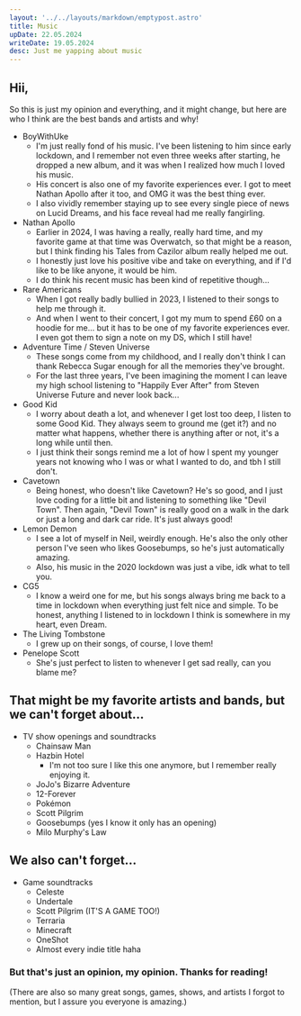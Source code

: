 ```yaml
---
layout: '../../layouts/markdown/emptypost.astro'
title: Music 
upDate: 22.05.2024
writeDate: 19.05.2024
desc: Just me yapping about music
---
```

## Hii,
So this is just my opinion and everything, and it might change, but here are who I think are the best bands and artists and why!

* BoyWithUke
    - I'm just really fond of his music. I've been listening to him since early lockdown, and I remember not even three weeks after starting, he dropped a new album, and it was when I realized how much I loved his music.
    - His concert is also one of my favorite experiences ever. I got to meet Nathan Apollo after it too, and OMG it was the best thing ever.
    - I also vividly remember staying up to see every single piece of news on Lucid Dreams, and his face reveal had me really fangirling.
* Nathan Apollo
    - Earlier in 2024, I was having a really, really hard time, and my favorite game at that time was Overwatch, so that might be a reason, but I think finding his Tales from Cazilor album really helped me out.
    - I honestly just love his positive vibe and take on everything, and if I'd like to be like anyone, it would be him.
    - I do think his recent music has been kind of repetitive though...
* Rare Americans
    - When I got really badly bullied in 2023, I listened to their songs to help me through it.
    - And when I went to their concert, I got my mum to spend £60 on a hoodie for me... but it has to be one of my favorite experiences ever. I even got them to sign a note on my DS, which I still have!
* Adventure Time / Steven Universe
    - These songs come from my childhood, and I really don't think I can thank Rebecca Sugar enough for all the memories they've brought.
    - For the last three years, I've been imagining the moment I can leave my high school listening to "Happily Ever After" from Steven Universe Future and never look back...
* Good Kid
    - I worry about death a lot, and whenever I get lost too deep, I listen to some Good Kid. They always seem to ground me (get it?) and no matter what happens, whether there is anything after or not, it's a long while until then.
    - I just think their songs remind me a lot of how I spent my younger years not knowing who I was or what I wanted to do, and tbh I still don't.
* Cavetown
    - Being honest, who doesn't like Cavetown? He's so good, and I just love coding for a little bit and listening to something like "Devil Town". Then again, "Devil Town" is really good on a walk in the dark or just a long and dark car ride. It's just always good!
* Lemon Demon
    - I see a lot of myself in Neil, weirdly enough. He's also the only other person I've seen who likes Goosebumps, so he's just automatically amazing.
    - Also, his music in the 2020 lockdown was just a vibe, idk what to tell you.
* CG5
    - I know a weird one for me, but his songs always bring me back to a time in lockdown when everything just felt nice and simple. To be honest, anything I listened to in lockdown I think is somewhere in my heart, even Dream.
* The Living Tombstone
    - I grew up on their songs, of course, I love them!
* Penelope Scott
    - She's just perfect to listen to whenever I get sad really, can you blame me?

## That might be my favorite artists and bands, but we can't forget about...
* TV show openings and soundtracks
    - Chainsaw Man
    - Hazbin Hotel
        - I'm not too sure I like this one anymore, but I remember really enjoying it.
    - JoJo's Bizarre Adventure
    - 12-Forever
    - Pokémon
    - Scott Pilgrim
    - Goosebumps (yes I know it only has an opening)
    - Milo Murphy's Law

## We also can't forget...
* Game soundtracks
    - Celeste
    - Undertale
    - Scott Pilgrim (IT'S A GAME TOO!)
    - Terraria
    - Minecraft
    - OneShot
    - Almost every indie title haha

### But that's just an opinion, my opinion. Thanks for reading!
(There are also so many great songs, games, shows, and artists I forgot to mention, but I assure you everyone is amazing.)